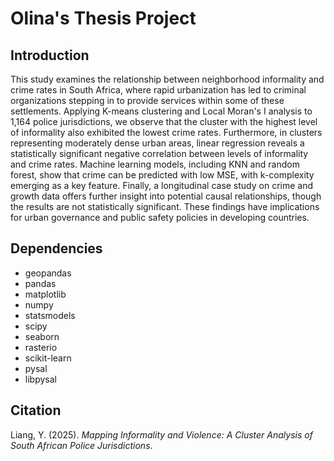 # Olina's Thesis Project

## Introduction
This study examines the relationship between neighborhood informality and crime rates in South Africa, where rapid urbanization has led to criminal organizations stepping in to provide services within some of these settlements. Applying K-means clustering and Local Moran's I analysis to 1,164 police jurisdictions, we observe that the cluster with the highest level of informality also exhibited the lowest crime rates. Furthermore, in clusters representing moderately dense urban areas, linear regression reveals a statistically significant negative correlation between levels of informality and crime rates. Machine learning models, including KNN and random forest, show that crime can be predicted with low MSE, with k-complexity emerging as a key feature. Finally, a longitudinal case study on crime and growth data offers further insight into potential causal relationships, though the results are not statistically significant. These findings have implications for urban governance and public safety policies in developing countries.

## Dependencies

- geopandas
- pandas
- matplotlib
- numpy
- statsmodels
- scipy
- seaborn
- rasterio
- scikit-learn
- pysal
- libpysal

## Citation
Liang, Y. (2025). *Mapping Informality and Violence: A Cluster Analysis of South African Police Jurisdictions*.
